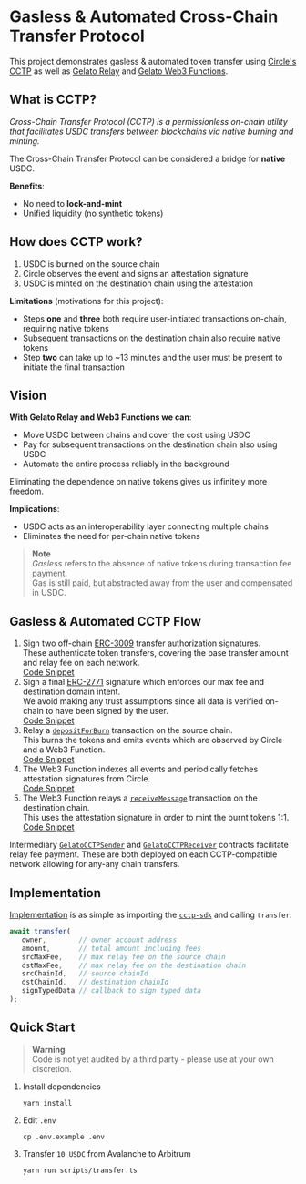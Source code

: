 # Gasless & Automated Cross-Chain Transfer Protocol
This project demonstrates gasless & automated token transfer using [Circle's CCTP](https://developers.circle.com/stablecoin/docs) as well as [Gelato Relay](https://www.gelato.network/relay) and [Gelato Web3 Functions](https://beta.app.gelato.network/).

## What is CCTP?
*Cross-Chain Transfer Protocol (CCTP) is a permissionless on-chain utility that facilitates USDC transfers between blockchains via native burning and minting.*

The Cross-Chain Transfer Protocol can be considered a bridge for **native** USDC.

**Benefits**:
- No need to **lock-and-mint**
- Unified liquidity (no synthetic tokens)

## How does CCTP work?
1. USDC is burned on the source chain
2. Circle observes the event and signs an attestation signature
3. USDC is minted on the destination chain using the attestation

**Limitations** (motivations for this project):
- Steps **one** and **three** both require user-initiated transactions on-chain, requiring native tokens
- Subsequent transactions on the destination chain also require native tokens
- Step **two** can take up to ~13 minutes and the user must be present to initiate the final transaction

## Vision
**With Gelato Relay and Web3 Functions we can**:
- Move USDC between chains and cover the cost using USDC
- Pay for subsequent transactions on the destination chain also using USDC
- Automate the entire process reliably in the background

Eliminating the dependence on native tokens gives us infinitely more freedom.

**Implications**:
- USDC acts as an interoperability layer connecting multiple chains
- Eliminates the need for per-chain native tokens

> **Note**  
> *Gasless* refers to the absence of native tokens during transaction fee payment.  
> Gas is still paid, but abstracted away from the user and compensated in USDC.

## Gasless & Automated CCTP Flow
1. Sign two off-chain [ERC-3009](https://eips.ethereum.org/EIPS/eip-3009) transfer authorization signatures.  
   These authenticate token transfers, covering the base transfer amount and relay fee on each network.  
   [Code Snippet](https://github.com/gelatodigital/gasless-cctp/blob/main/src/cctp-sdk/index.ts#L33-L49)
2. Sign a final [ERC-2771](https://eips.ethereum.org/EIPS/eip-2771) signature which enforces our max fee and destination domain intent.  
   We avoid making any trust assumptions since all data is verified on-chain to have been signed by the user.  
   [Code Snippet](https://github.com/gelatodigital/gasless-cctp/blob/main/src/cctp-sdk/index.ts#L82-L86)
3. Relay a [`depositForBurn`](https://developers.circle.com/stablecoin/docs/cctp-tokenmessenger#depositforburn) transaction on the source chain.  
   This burns the tokens and emits events which are observed by Circle and a Web3 Function.  
   [Code Snippet](https://github.com/gelatodigital/gasless-cctp/blob/main/src/cctp-sdk/index.ts#L88-L93)
4. The Web3 Function indexes all events and periodically fetches attestation signatures from Circle.  
   [Code Snippet](https://github.com/gelatodigital/gasless-cctp/blob/main/web3-functions/gelato-cctp/index.ts#L105-L158)
5. The Web3 Function relays a [`receiveMessage`](https://developers.circle.com/stablecoin/docs/cctp-messagetransmitter#receivemessage) transaction on the destination chain.  
   This uses the attestation signature in order to mint the burnt tokens 1:1.  
   [Code Snippet](https://github.com/gelatodigital/gasless-cctp/blob/main/web3-functions/gelato-cctp/index.ts#L160-L193)

Intermediary [`GelatoCCTPSender`](https://github.com/gelatodigital/gasless-cctp/blob/main/contracts/GelatoCCTPSender.sol) and [`GelatoCCTPReceiver`](https://github.com/gelatodigital/gasless-cctp/blob/main/contracts/GelatoCCTPReceiver.sol) contracts facilitate relay fee payment.
These are both deployed on each CCTP-compatible network allowing for any-any chain transfers.

## Implementation
[Implementation](https://github.com/gelatodigital/gasless-cctp/blob/main/scripts/transfer.ts#L10-L18) is as simple as importing the [`cctp-sdk`](https://github.com/gelatodigital/gasless-cctp/tree/main/src/cctp-sdk) and calling `transfer`.

```ts
await transfer(
   owner,        // owner account address
   amount,       // total amount including fees
   srcMaxFee,    // max relay fee on the source chain
   dstMaxFee,    // max relay fee on the destination chain
   srcChainId,   // source chainId
   dstChainId,   // destination chainId
   signTypedData // callback to sign typed data
);
```

## Quick Start

> **Warning**  
> Code is not yet audited by a third party - please use at your own discretion.

1. Install dependencies
   ```
   yarn install
   ```
2. Edit ``.env``
   ```
   cp .env.example .env
   ```
3. Transfer `10 USDC` from Avalanche to Arbitrum
   ```
   yarn run scripts/transfer.ts
   ```
